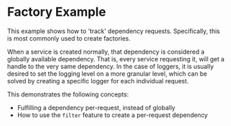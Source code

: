 # Factory Example

This example shows how to 'track' dependency requests. Specifically, this is most commonly used to create factories. 

When a service is created normally, that dependency is considered a globally available dependency. That is, every service requesting it, will get a handle to the very same dependency. In the case of loggers, it is usually desired to set the logging level on a more granular level, which can be solved by creating a specific logger for each individual request.




This demonstrates the following concepts:
* Fulfilling a dependency per-request, instead of globally
* How to use the `filter` feature to create a per-request dependency
